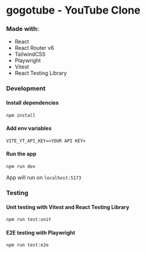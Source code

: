 # gogotube - YouTube Clone

### Made with:
- React
- React Router v6
- TailwindCSS
- Playwright
- Vitest
- React Testing Library

### Development

#### Install dependencies
```
npm install
```

#### Add env variables
```
VITE_YT_API_KEY=<YOUR API KEY>
```

#### Run the app
```
npm run dev
```

App will run on `localhost:5173`

### Testing

#### Unit testing with Vitest and React Testing Library
```
npm run test:unit
```

#### E2E testing with Playwright
```
npm run test:e2e
```
